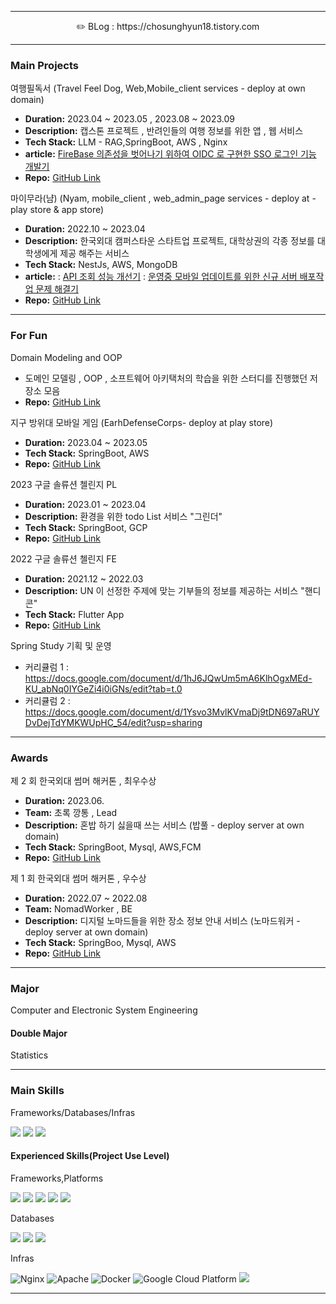 <div align=center>

</div>


---

<div align=center>
✏️ BLog : https://chosunghyun18.tistory.com
</div>

---


### Main Projects

여행필독서 (Travel Feel Dog, Web,Mobile_client services - deploy at own domain)
- **Duration:**  2023.04 ~ 2023.05 , 2023.08 ~ 2023.09
- **Description:** 캡스톤 프로젝트 , 반려인들의 여행 정보를 위한 앱 , 웹 서비스
- **Tech Stack:** LLM -  RAG,SpringBoot, AWS , Nginx
- **article:** [FireBase 의존성을 벗어나기 위하여 OIDC 로 구현한 SSO 로그인 기능 개발기](https://chosunghyun18.tistory.com/179)
- **Repo:** [GitHub Link](https://github.com/HUFS-Capstone-23-01/TravelFeelDog-Server)

마이무라(냠)  (Nyam, mobile_client , web_admin_page services - deploy at - play store & app store)
- **Duration:**  2022.10 ~ 2023.04
- **Description:** 한국외대 캠퍼스타운 스타트업 프로젝트, 대학상권의 각종 정보를 대학생에게 제공 해주는 서비스 
- **Tech Stack:** NestJs, AWS, MongoDB
- **article:**
   : [API 조회 성능 개선기](https://chosunghyun18.tistory.com/88)
   : [운영중 모바일 업데이트를 위한 신규 서버 배포작업 문제 해결기](https://chosunghyun18.tistory.com/68)
- **Repo:** [GitHub Link](https://github.com/chosunghyun18/Nyam_Backend)

---
### For Fun

Domain Modeling and OOP
-  도메인 모델링 , OOP , 소프트웨어 아키택처의 학습을 위한 스터디를 진행했던 저장소 모음
- **Repo:** [GitHub Link](https://github.com/chosunghyun18/OOP/blob/main/README.md)

지구 방위대 모바일 게임 (EarhDefenseCorps- deploy at play store)
- **Duration:** 2023.04 ~ 2023.05
- **Tech Stack:** SpringBoot, AWS 
- **Repo:** [GitHub Link](https://github.com/EarthDefenseCorps/earth-defense-corps-backend)

2023 구글 솔류션 첼린지 PL
- **Duration:** 2023.01 ~ 2023.04
- **Description:** 환경을 위한 todo List 서비스 "그린더"
- **Tech Stack:** SpringBoot, GCP 
- **Repo:** [GitHub Link](https://github.com/Team-Greendar/GreendarServer)

2022 구글 솔류션 첼린지 FE
- **Duration:** 2021.12 ~ 2022.03
- **Description:** UN 이 선정한 주제에 맞는 기부들의 정보를 제공하는 서비스 "핸디콘"
- **Tech Stack:** Flutter App 
- **Repo:** [GitHub Link](https://github.com/DSCHUFS/Solution-Challenge-2022-HandyCon)

Spring Study 기획 및 운영

- 커리큘럼 1 : https://docs.google.com/document/d/1hJ6JQwUm5mA6KlhOgxMEd-KU_abNq0IYGeZi4i0iGNs/edit?tab=t.0
- 커리큘럼 2 : https://docs.google.com/document/d/1Ysvo3MvlKVmaDj9tDN697aRUYDvDejTdYMKWUpHC_54/edit?usp=sharing
---

### Awards

제 2 회 한국외대 썸머 해커톤 , 최우수상
- **Duration:** 2023.06.
- **Team:** 초록 깡통 , Lead
- **Description:** 혼밥 하기 싫을때 쓰는 서비스 (밥풀 - deploy server at own domain) 
- **Tech Stack:** SpringBoot, Mysql, AWS,FCM
- **Repo:** [GitHub Link](https://github.com/GreenTinCan/Bobfull-server)

제 1 회 한국외대 썸머 해커톤 , 우수상
- **Duration:** 2022.07 ~ 2022.08
- **Team:** NomadWorker , BE
- **Description:** 디지털 노마드들을 위한 장소 정보 안내 서비스 (노마드워커 - deploy server at own domain)
- **Tech Stack:** SpringBoo, Mysql, AWS 
- **Repo:** [GitHub Link](https://github.com/chosunghyun18/Server)

---

### Major

Computer and Electronic System Engineering

#### Double Major

Statistics

---

### Main Skills

Frameworks/Databases/Infras

<p>
   <img src="https://img.shields.io/badge/Spring-6DB33F?style=for-the-badge&logo=Spring&logoColor=white"/>
   <img src="https://img.shields.io/badge/MySQL-4479A1?style=for-the-badge&logo=mysql&logoColor=white"/>
   <img src="https://img.shields.io/badge/AWS-%23FF9900.svg?style=for-the-badge&logo=amazon-aws&logoColor=white"/>
</p>

#### Experienced Skills(Project Use Level)

Frameworks,Platforms

<p>
   <img src="https://img.shields.io/badge/Spring Boot-6DB33F.svg?&style=for-the-badge&logo=Spring Boot&logoColor=white"/>
   <img src="https://img.shields.io/badge/nestjs-%23E0234E.svg?style=for-the-badge&logo=nestjs&logoColor=white"/>
   <img src="https://img.shields.io/badge/Django-092E20?style=for-the-badge&logo=django&logoColor=white"/>
   <img src="https://img.shields.io/badge/ASP.NET-5C2D91?style=for-the-badge&logo=dotnet&logoColor=white"/>
   <img src="https://img.shields.io/badge/Vue.js-4FC08D?style=for-the-badge&logo=vue.js&logoColor=white"/>
</p>

Databases

<p>
   <img src="https://img.shields.io/badge/MongoDB-%234ea94b.svg?style=for-the-badge&logo=mongodb&logoColor=white"/>
   <img src="https://img.shields.io/badge/Redis-DC382D?style=for-the-badge&logo=redis&logoColor=white"/>
   <img src="https://img.shields.io/badge/MSSQL-blue?style=for-the-badge&logo=microsoft-sql-server&logoColor=white"/>
</p>

Infras

![Nginx](https://img.shields.io/badge/nginx-%23009639.svg?style=for-the-badge&logo=nginx&logoColor=white)
![Apache](https://img.shields.io/badge/apache-red?style=for-the-badge&logo=apache)
![Docker](https://img.shields.io/badge/docker-%230db7ed.svg?style=for-the-badge&logo=docker&logoColor=white)
![Google Cloud Platform](https://img.shields.io/badge/GCP-%234285F4.svg?style=for-the-badge&logo=google-cloud&logoColor=white)
<img src="https://img.shields.io/badge/Apache Kafka-%3333333.svg?style=for-the-badge&logo=Apache Kafka&logoColor=white"> 

---
